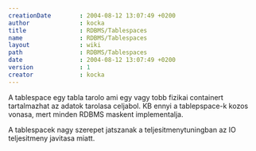 ```yaml
---
creationDate        : 2004-08-12 13:07:49 +0200 
author              : kocka 
title               : RDBMS/Tablespaces 
name                : RDBMS/Tablespaces 
layout              : wiki 
path                : RDBMS/Tablespaces 
date                : 2004-08-12 13:07:49 +0200 
version             : 1 
creator             : kocka 
---
```

A tablespace egy tabla tarolo ami egy vagy tobb fizikai containert tartalmazhat az adatok tarolasa celjabol. KB ennyi a tablepspace-k kozos vonasa, mert minden RDBMS maskent implementalja.

A tablespacek nagy szerepet jatszanak a teljesitmenytuningban az IO teljesitmeny javitasa miatt.
